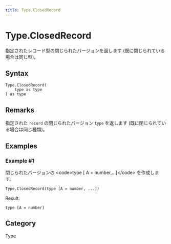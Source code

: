 ```yaml
---
title: Type.ClosedRecord
---
```


# Type.ClosedRecord


指定されたレコード型の閉じられたバージョンを返します (既に閉じられている場合は同じ型)。


## Syntax

```powerquery
Type.ClosedRecord(
    type as type
) as type
```


## Remarks

指定された <code>record</code> の閉じられたバージョン <code>type</code> を返します (既に閉じられている場合は同じ種類)。


## Examples

### Example #1 
閉じられたバージョンの &lt;code&gt;type [ A = number,…]&lt;/code&gt; を作成します。
```powerquery
Type.ClosedRecord(type [A = number, ...])
```

Result: 
```powerquery
type [A = number]
```




## Category
Type
